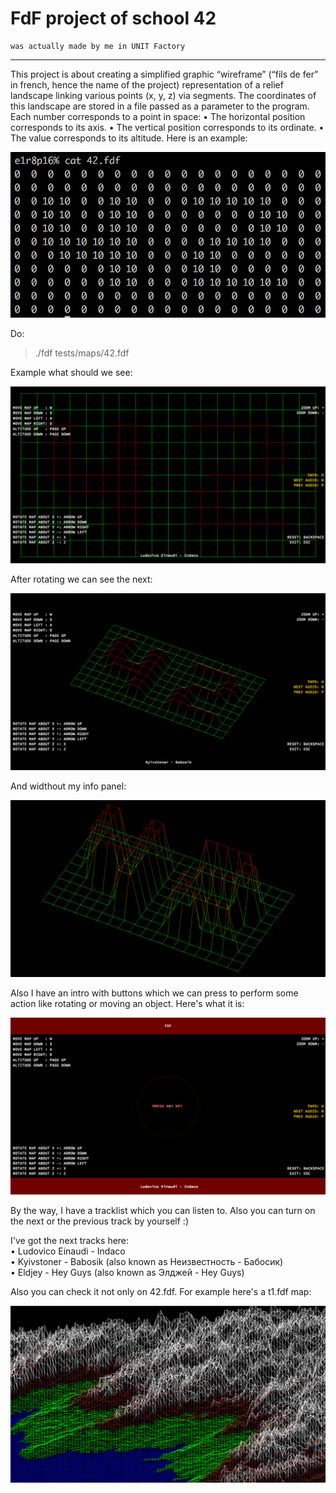 # FdF project of school 42
 	was actually made by me in UNIT Factory
<hr>
This project is about creating a simplified graphic “wireframe” (“fils de fer” in french, hence the name of the project) representation of a relief landscape linking various points (x, y, z) via segments. The coordinates of this landscape are stored in a file passed as a parameter to the program.
Each number corresponds to a point in space:  
• The horizontal position corresponds to its axis.  
• The vertical position corresponds to its ordinate.  
• The value corresponds to its altitude.  
 Here is an example:  

![Picture](https://github.com/ZeTRoY/fdf/blob/master/Images/Screen%20Shot%202018-07-28%20at%2021.45.18.png)


Do:
>./fdf tests/maps/42.fdf


Example what should we see:

![Picture](https://github.com/ZeTRoY/fdf/blob/master/Images/Screen%20Shot%202018-07-28%20at%2021.33.44.png)


After rotating we can see the next:

![Picture](https://github.com/ZeTRoY/fdf/blob/master/Images/Screen%20Shot%202018-07-28%20at%2021.35.45.png)


And widthout my info panel:

![Picture](https://github.com/ZeTRoY/fdf/blob/master/Images/Screen%20Shot%202018-07-28%20at%2021.36.24.png)


Also I have an intro with buttons which we can press to perform some action like rotating or moving an object. Here's what it is:

![Picture](https://github.com/ZeTRoY/fdf/blob/master/Images/Screen%20Shot%202018-07-28%20at%2021.34.54.png)


By the way, I have a tracklist which you can listen to. Also you can turn on the next or the previous track by yourself :)

I've got the next tracks here:  
• Ludovico Einaudi - Indaco  
• Kyivstoner - Babosik (also known as Неизвестность - Бабосик)  
• Eldjey - Hey Guys (also known as Элджей - Hey Guys)  

Also you can check it not only on 42.fdf. For example here's a t1.fdf map:

![Picture](https://github.com/ZeTRoY/fdf/blob/master/Images/Screen%20Shot%202018-07-28%20at%2021.39.30.png)
